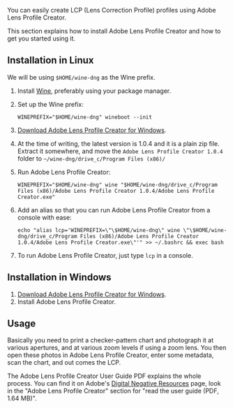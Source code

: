 You can easily create LCP (Lens Correction Profile) profiles using Adobe
Lens Profile Creator.

This section explains how to install Adobe Lens Profile Creator and how
to get you started using it.

## Installation in Linux

We will be using `$HOME/wine-dng` as the Wine prefix.

1.  Install [Wine](http://www.winehq.org/), preferably using your
    package manager.
2.  Set up the Wine prefix:

        WINEPREFIX="$HOME/wine-dng" wineboot --init
3.  [Download Adobe Lens Profile Creator for
    Windows](http://supportdownloads.adobe.com/detail.jsp?ftpID=5490).
4.  At the time of writing, the latest version is 1.0.4 and it is a
    plain zip file. Extract it somewhere, and move the
    `Adobe Lens Profile Creator 1.0.4` folder to
    `~/wine-dng/drive_c/Program Files (x86)/`
5.  Run Adobe Lens Profile Creator:

        WINEPREFIX="$HOME/wine-dng" wine "$HOME/wine-dng/drive_c/Program Files (x86)/Adobe Lens Profile Creator 1.0.4/Adobe Lens Profile Creator.exe"
6.  Add an alias so that you can run Adobe Lens Profile Creator from a
    console with ease:

        echo "alias lcp='WINEPREFIX=\"\$HOME/wine-dng\" wine \"\$HOME/wine-dng/drive_c/Program Files (x86)/Adobe Lens Profile Creator 1.0.4/Adobe Lens Profile Creator.exe\"'" >> ~/.bashrc && exec bash
7.  To run Adobe Lens Profile Creator, just type `lcp` in a console.

## Installation in Windows

1.  [Download Adobe Lens Profile Creator for
    Windows](http://supportdownloads.adobe.com/detail.jsp?ftpID=5490).
2.  Install Adobe Lens Profile Creator.

## Usage

Basically you need to print a checker-pattern chart and photograph it at
various apertures, and at various zoom levels if using a zoom lens. You
then open these photos in Adobe Lens Profile Creator, enter some
metadata, scan the chart, and out comes the LCP.

The Adobe Lens Profile Creator User Guide PDF explains the whole
process. You can find it on Adobe's [Digital Negative
Resources](https://helpx.adobe.com/photoshop/digital-negative.html#resources)
page, look in the "Adobe Lens Profile Creator" section for "read the
user guide (PDF, 1.64 MB)".